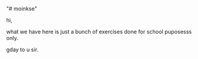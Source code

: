 "# moinkse" 


hi,

what we have here is just a bunch of exercises done for school puposesss only.



gday to u sir.

